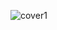 ![cover1](https://github.com/jonathanjacka/jonathanjacka/assets/40699806/7bcbb3b9-1312-4950-8bd7-02a9070b8877)

<!--
**jonathanjacka/jonathanjacka** is a ✨ _special_ ✨ repository because its `README.md` (this file) appears on your GitHub profile.

Here are some ideas to get you started:

- 🔭 I’m currently working on ...
- 🌱 I’m currently learning ...
- 👯 I’m looking to collaborate on ...
- 🤔 I’m looking for help with ...
- 💬 Ask me about ...
- 📫 How to reach me: ...
- 😄 Pronouns: ...
- ⚡ Fun fact: ...
-->
